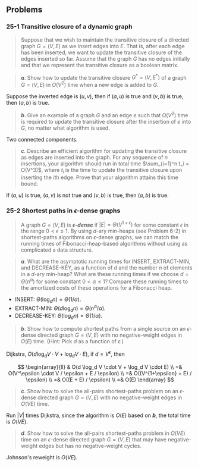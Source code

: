 ## Problems

### 25-1 Transitive closure of a dynamic graph

> Suppose that we wish to maintain the transitive closure of a directed graph $G = (V, E)$ as we insert edges into $E$. That is, after each edge has been inserted, we want to update the transitive closure of the edges inserted so far. Assume that the graph $G$ has no edges initially and that we represent the transitive closure as a boolean matrix.

> __*a*__. Show how to update the transitive closure $G^* = (V, E^*)$ of a graph $G = (V, E)$ in $O(V^2)$ time when a new edge is added to $G$.

Suppose the inverted edge is $(u, v)$, then if $(a, u)$ is true and $(v, b)$ is true, then $(a, b)$ is true.

> __*b*__. Give an example of a graph $G$ and an edge $e$ such that $\Omega(V^2)$ time is required to update the transitive closure after the insertion of $e$ into $G$, no matter what algorithm is used.

Two connected components.

> __*c*__. Describe an efficient algorithm for updating the transitive closure as edges are inserted into the graph. For any sequence of $n$ insertions, your algorithm should run in total time $\sum_{i=1}^n t_i = O(V^3)$, where $t_i$ is the time to update the transitive closure upon inserting the $i$th edge. Prove that your algorithm attains this time bound.

If $(a, u)$ is true, $(a, v)$ is not true and $(v, b)$ is true, then $(a, b)$ is true.

### 25-2 Shortest paths in $\epsilon$-dense graphs

> A graph $G = (V, E)$ is __*$\epsilon$-dense*__ if $|E| = \Theta(V^{1 + \epsilon})$ for some constant $\epsilon$ in the range $0 < \epsilon \le 1$. By using $d$-ary min-heaps (see Problem 6-2) in shortest-paths algorithms on $\epsilon$-dense graphs, we can match the running times of Fibonacci-heap-based algorithms without using as complicated a data structure.

> __*a*__. What are the asymptotic running times for INSERT, EXTRACT-MIN, and DECREASE-KEY, as a function of $d$ and the number $n$ of elements in a $d$-ary min-heap? What are these running times if we choose $d = \Theta(n^\alpha)$ for some constant $0 < \alpha \le 1$? Compare these running times to the amortized costs of these operations for a Fibonacci heap.

* INSERT: $\Theta(\log_d n) = \Theta(1/\alpha)$.
* EXTRACT-MIN: $\Theta(d \log_d n) = \Theta(n^\alpha / \alpha)$.
* DECREASE-KEY: $\Theta(\log_d n) = \Theta(1/\alpha)$.

> __*b*__. Show how to compute shortest paths from a single source on an $\epsilon$-dense directed graph $G = (V, E)$ with no negative-weight edges in $O(E)$ time. (Hint: Pick $d$ as a function of $\epsilon$.)

Dijkstra, $O(d \log_d V \cdot V + \log_d V \cdot E)$, if $d = V^\epsilon$, then

$$
\begin{array}{ll}
& O(d \log_d V \cdot V + \log_d V \cdot E) \\
=& O(V^\epsilon \cdot V / \epsilon + E / \epsilon) \\
=& O((V^{1+\epsilon} + E) / \epsilon) \\
=& O((E + E) / \epsilon) \\
=& O(E)
\end{array}
$$

> __*c*__. Show how to solve the all-pairs shortest-paths problem on an $\epsilon$-dense directed graph $G = (V, E)$ with no negative-weight edges in $O(VE)$ time. 

Run $|V|$ times Dijkstra, since the algorithm is $O(E)$ based on __*b*__, the total time is $O(VE)$.

> __*d*__. Show how to solve the all-pairs shortest-paths problem in $O(VE)$ time on an $\epsilon$-dense directed graph $G = (V, E)$ that may have negative-weight edges but has no negative-weight cycles.

Johnson's reweight is $O(VE)$.
